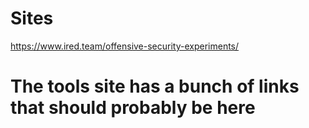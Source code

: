 <!-- TITLE: Adattacks -->
<!-- SUBTITLE: A quick summary of Adattacks -->

# Sites
https://www.ired.team/offensive-security-experiments/

# The tools site has a bunch of links that should probably be here